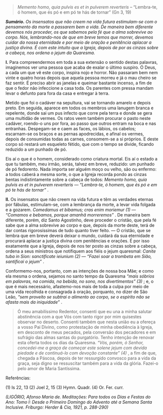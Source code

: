 > *Memento homo, quia pulvis es et in pulverem reverteris* – “Lembra-te, ó homem, que és pó e em pó te hás de tornar” (Gn 3, 19)

***Sumário.** Os insensatos que não creem na vida futura estimulam-se com o pensamento da morte a passarem bem a vida. De maneira bem diferente devemos nós proceder, os que sabemos pela fé que a alma sobrevive ao corpo. Nós, lembrando-nos de que em breve temos que morrer, devemos cuidar da nossa eternidade e por meio de oração e penitência aplacar a justiça divina. É com este intuito que a Igreja, depois de por as cinzas sobre a cabeça, nos ordena o jejum da Quaresma.*

**I.** Para compreendermos em toda a sua extensão o sentido destas palavras, imaginemos ver uma pessoa que acaba de exalar o último suspiro. Ó Deus, a cada um que vê este corpo, inspira nojo e horror. Não passaram bem nem vinte e quatro horas depois que aquela pessoa morreu e já o mau cheiro se faz sentir. É preciso abrir as janelas e queimar bastante incenso, a fim de que o fedor não infeccione a casa toda. Os parentes com pressa mandam levar o defunto para fora da casa e entregar à terra.

Metido que foi o cadáver na sepultura, vai se tornando amarelo e depois preto. Em seguida, aparece em todos os membros uma lanugem branca e repelente, donde sai um pus infecto que corre pela terra e donde se gera uma multidão de vermes. Os ratos veem também procurar o pasto neste cadáver, roendo-o uns por fora, ao passo que outros entram na boca e nas entranhas. Despegam-se e caem as faces, os lábios, os cabelos; escarnam-se os braços e as pernas apodrecidas, e afinal os vermes, depois de consumidas todas as carnes, consomem-se a si próprios. E deste corpo só restará um esqueleto fétido, que com o tempo se divide, ficando reduzido a um punhado de pó.

Eis aí o que é o homem, considerado como criatura mortal. Eis aí o estado a que tu também, meu irmão, serás, talvez em breve, reduzido: um punhado de pó fedorento. Nada importa ser alguém moço ou velho, são ou enfermo: a todos caberá a mesma sorte, o que a Igreja recorda pondo as cinzas bentas indistintamente sobre a cabeça de todos: *Memento homo, quia pulvis es et in pulverem reverteris — “Lembra-te, ó homem, que és pó e em pó te hás de tornar”* .

**II.** Os insensatos que não creem na vida futura e têm as verdades eternas por fábulas, estimulam-se, com a lembrança da morte, a levar vida folgada e a gozarem. *Comedamus et bibamus; cras enim moriemur (1) — “Comamos e bebamos, porque amanhã morreremos”* . De maneira bem diferente, porém, diz Santo Agostinho, deve proceder o cristão, que pela fé sabe que a alma sobrevive ao corpo e que, depois da morte deste, terá de dar contas rigorosíssimas de tudo quanto tiver feito. — O cristão, que se lembra que em breve deverá deixar o mundo, cuidará da sua eternidade e procurará aplacar a justiça divina com penitências e orações. É por isso exatamente que a Igreja, depois de nos ter posto as cinzas sobre a cabeça, ordena a seus ministros que notifiquem aos fiéis o jejum quaresmal: *Canite tuba in Sion: sanctificate ieiunium (2) — “Fazei soar a trombeta em Sião, santificai o jejum”* .

Conformemo-nos, portanto, com as intenções de nossa boa Mãe; e como ela mesma o ordena, sejamos no santo tempo da Quaresma *“mais sóbrios em palavras, na comida, na bebida, no sono, nos divertimentos” (3)* ; e, o que é mais necessário, afastemo-nos mais de toda a culpa por meio de uma vida recolhida e consagrada à oração, porquanto, no dizer de São Leão, *“sem proveito se subtrai o alimento ao corpo, se o espírito não se afasta mais da iniquidade”* .

> Ó meu amabilíssimo Redentor, consenti que eu una a minha salutar abstinência com a que Vós com tanto rigor por mim quisestes observar no deserto. Consenti também que nesta união eu a ofereça a vosso Pai Divino, como protestação de minha obediência à Igreja, em desconto de meus pecados, pela conversão dos pecadores e em sufrágio das almas santas do purgatório. Tenho intenção de renovar esta oferta todos os dias da Quaresma. *“Vós, porém, ó Senhor, concedei-me a graça de começar este solene jejum com devida piedade e de continuá-lo com devoção constante” (4)* , a fim de que, chegada a Páscoa, depois de ter ressurgido convosco para a vida da graça, seja digno se ressuscitar também para a vida da glória. Fazei-o pelo amor de Maria Santíssima.

Referências:

\(1\) Is 22, 13 (2) Joel 2, 15 (3) Hymn. Quadr. (4) Or. Fer. curr.

*(LIGÓRIO, Afonso Maria de. Meditações: Para todos os Dias e Festas do Ano: Tomo I: Desde o Primeiro Domingo do Advento até a Semana Santa Inclusive. Friburgo: Herder & Cia, 1921, p. 288-290)*
